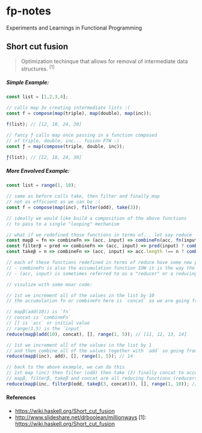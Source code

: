 # fp-notes
Experiments and Learnings in Functional Programming 


## Short cut fusion
> Optimization techinque that allows for removal of intermediate data structures. <sup>[1]</sup>

##### Simple Example:
```js
const list = [1,2,3,4];

// calls map 3x creating intermediate lists :(
const f = compose(map(triple), map(double), map(inc));

f(list); // [12, 18, 24, 30]

// fancy ƒ calls map once passing in a function composed
// of triple, double, inc... fusion FTW :)
const ƒ = map(compose(triple, double, inc));

ƒ(list); // [12, 18, 24, 30]
```
##### More Envolved Example:

```js
const list = range(1, 10);

// same as before calls take, then filter and finally map
// not as efficient as we can be :(
const f = compose(map(inc), filter(odd), take(3));

// ideally we would like build a composition of the above functions
// to pass to a single "looping" mechanism

// what if we redefined those functions in terms of... let say reduce
const mapβ = fn => combineFn => (acc, input) => combineFn(acc, fn(input));
const filterβ = pred => combineFn => (acc, input) => pred(input) ? combineFn(acc, input) : acc;
const takeβ = n => combineFn => (acc, input) => acc.length !== n ? combineFn(acc, input) : acc;

// each of these functions redefined in terms of reduce have some new parts
// - combineFn is also the accumulation function IOW it is the way the values get accumulated ie: concat for lists and add for numbers, etc
// - (acc, input) is sometimes referred to as a "reducer" or a reducing function becauses its the 1st parameter to reduce :)

// visulize with some moar code:

// 1st we increment all of the values in the list by 10
// the accumulation fn or combineFn here is `concat` so we are going from list -> list

// mapβ(add(10)) is `fn`
// concat is `combineFn`
// [] is `acc` or initial value
// range(1,5) is the `input`
reduce(mapβ(add(10), concat), [], range(1, 5)); // [11, 12, 13, 14]

// 1st we increment all of the values in the list by 1
// and then combine all of the values together with `add` so going from list -> num
reduce(mapβ(inc), add), [], range(1, 5)); // 14

// back to the above example, we can do this
// 1st map (inc) then filter (odd) then take (3) finally concat to accumulate the results
// mapβ, filterβ, takeβ and concat are all reducing functions (reducers) getting passed to each fns `combineFn` parameter
reduce(mapβ(inc, filterβ(odd, takeβ(3, concat))), [], range(1, 10)); // [3, 5, 7]

```

#### References 
- https://wiki.haskell.org/Short_cut_fusion
- http://www.slideshare.net/drboolean/millionways
[1]: https://wiki.haskell.org/Short_cut_fusion
